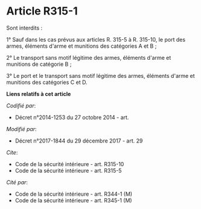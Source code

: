 # Article R315-1

Sont interdits : 

1° Sauf dans les cas prévus aux articles R. 315-5 à R. 315-10, le port des armes, éléments d'arme et munitions des catégories
A et B ; 

2° Le transport sans motif légitime des armes, éléments d'arme et munitions de catégorie B ; 

3° Le port et le transport sans motif légitime des armes, éléments d'arme et munitions des catégories C et D.

**Liens relatifs à cet article**

_Codifié par_:

  - Décret n°2014-1253 du 27 octobre 2014 - art.

_Modifié par_:

  - Décret n°2017-1844 du 29 décembre 2017 - art. 29

_Cite_:

  - Code de la sécurité intérieure - art. R315-10
  - Code de la sécurité intérieure - art. R315-5

_Cité par_:

  - Code de la sécurité intérieure - art. R344-1 (M)
  - Code de la sécurité intérieure - art. R345-1 (M)
